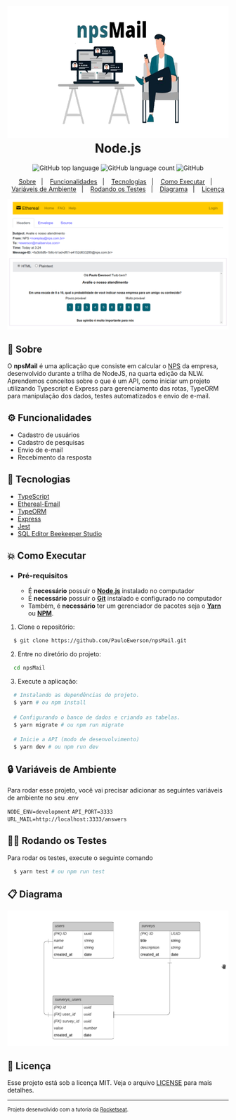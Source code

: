 <h1 align="center">
    <img alt="npsMail" src=".github/npsMail.png" height="300px" />
    </br>
    Node.js
</h1>

<p align="center">
  <img alt="GitHub top language" src="https://img.shields.io/github/languages/top/PauloEwerson/npsMail?style=flat-square">
  <img alt="GitHub language count" src="https://img.shields.io/github/languages/count/PauloEwerson/npsMail?style=flat-square">
  <img alt="GitHub" src="https://img.shields.io/github/license/PauloEwerson/npsMail?style=flat-square"> 
</p>

<p align="center">
  <a href="#bookmark-sobre">Sobre</a>&nbsp;&nbsp;&nbsp;|&nbsp;&nbsp;&nbsp;
  <a href="#gear-funcionalidades">Funcionalidades</a>&nbsp;&nbsp;&nbsp;|&nbsp;&nbsp;&nbsp;
  <a href="#rocket-tecnologias">Tecnologias</a>&nbsp;&nbsp;&nbsp;|&nbsp;&nbsp;&nbsp;
  <a href="#boom-como-executar">Como Executar</a>&nbsp;&nbsp;&nbsp;|&nbsp;&nbsp;&nbsp;
  <a href="#lock-variáveis-de-ambiente">Variáveis de Ambiente</a>&nbsp;&nbsp;&nbsp;|&nbsp;&nbsp;&nbsp;
  <a href="#scientist-rodando-os-testes">Rodando os Testes</a>&nbsp;&nbsp;&nbsp;|&nbsp;&nbsp;&nbsp;
  <a href="#clipboard-diagrama">Diagrama</a>&nbsp;&nbsp;&nbsp;|&nbsp;&nbsp;&nbsp;
  <a href="#memo-licença">Licença</a>
</p>

<p align="center">
  <img alt="mockup do projeto" width="650px" src="./.github/mailQuestion.png" />
<p>

## :bookmark: Sobre

O **npsMail** é uma aplicação que consiste em calcular o [NPS](https://pt.wikipedia.org/wiki/Net_Promoter_Score) da empresa, desenvolvido durante a trilha de NodeJS, na quarta edição da NLW. Aprendemos conceitos sobre o que é um API, como iniciar um projeto utilizando Typescript e Express para gerenciamento das rotas, TypeORM para manipulação dos dados, testes automatizados e envio de e-mail.

## :gear: Funcionalidades

- Cadastro de usuários
- Cadastro de pesquisas
- Envio de e-mail
- Recebimento da resposta

## :rocket: Tecnologias

- [TypeScript](https://www.typescriptlang.org/)
- [Ethereal-Email](https://ethereal.email/)
- [TypeORM](https://typeorm.io/#/)
- [Express](https://expressjs.com/pt-br/)
- [Jest](https://jestjs.io/)
- [SQL Editor Beekeeper Studio](https://www.beekeeperstudio.io/)

## :boom: Como Executar

- ### **Pré-requisitos**

  - É **necessário** possuir o **[Node.js](https://nodejs.org/en/)** instalado no computador
  - É **necessário** possuir o **[Git](https://git-scm.com/)** instalado e configurado no computador
  - Também, é **necessário** ter um gerenciador de pacotes seja o **[Yarn](https://yarnpkg.com/)** ou **[NPM](https://www.npmjs.com/)**.
  
1. Clone o repositório:

```sh
  $ git clone https://github.com/PauloEwerson/npsMail.git
```
    
2. Entre no diretório do projeto:

```bash
  cd npsMail
```

3. Execute a aplicação:

```sh
  # Instalando as dependências do projeto.
  $ yarn # ou npm install
  
  # Configurando o banco de dados e criando as tabelas.
  $ yarn migrate # ou npm run migrate

  # Inicie a API (modo de desenvolvimento)
  $ yarn dev # ou npm run dev
```
    
## :lock: Variáveis de Ambiente

Para rodar esse projeto, você vai precisar adicionar as seguintes variáveis de ambiente no seu .env

`NODE_ENV=development`
`API_PORT=3333`
`URL_MAIL=http://localhost:3333/answers`

## :scientist: Rodando os Testes

Para rodar os testes, execute o seguinte comando

```bash
  $ yarn test # ou npm run test
```

## :clipboard: Diagrama
    
<p align="left">
  <img alt="mockup do projeto" width="650px" src="./.github/diagrama.png" />
<p>

## :memo: Licença

Esse projeto está sob a licença MIT. Veja o arquivo [LICENSE](LICENSE.md) para mais detalhes.

---
<sup>Projeto desenvolvido com a tutoria da [Rocketseat](rocketseat.com.br).</sup>
